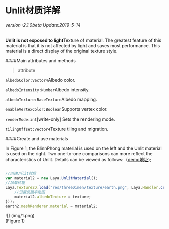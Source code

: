 # Unlit材质详解

###### *version :2.1.0beta   Update:2019-5-14*

**Unlit is not exposed to light**Texture of material. The greatest feature of this material is that it is not affected by light and saves most performance. This material is a direct display of the original texture style.

####Main attributes and methods

> attribute

`albedoColor:Vector4`Albedo color.

`albedoIntensity:Number`Albedo intensity.

`albedoTexture:BaseTexture`Albedo mapping.

`enableVertexColor:Boolean`Supports vertex color.

`renderMode:int`[write-only] Sets the rendering mode.

`tilingOffset:Vector4`Texture tiling and migration.

####Create and use materials

In Figure 1, the BlinnPhong material is used on the left and the Unlit material is used on the right. Two one-to-one comparisons can more reflect the characteristics of Unlit. Details can be viewed as follows:（[demo地址](http://localhost/LayaAir2_Auto/%3Chttps://layaair.ldc.layabox.com/demo2/?language=ch&category=3d&group=Material&name=UnlitMaterialDemo%3E));


```typescript

//创建Unlit材质
var material2 = new Laya.UnlitMaterial();
//加载纹理
Laya.Texture2D.load("res/threeDimen/texture/earth.png", Laya.Handler.create(this, function(texture) {
    //设置反照率贴图
    material2.albedoTexture = texture;
}));
earth2.meshRenderer.material = material2;
```


![] (img/1.png)<br> (Figure 1)

